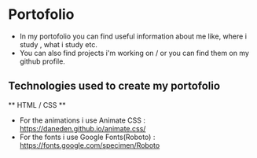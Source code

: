 # Portofolio

- In my portofolio you can find useful information about me like, where i study , what i study etc.
- You can also find projects i'm working on / or you can find them on my github profile.

## Technologies used to create my portofolio

** HTML / CSS **
- For the animations i use Animate CSS : https://daneden.github.io/animate.css/
- For the fonts i use Google Fonts(Roboto) : https://fonts.google.com/specimen/Roboto
